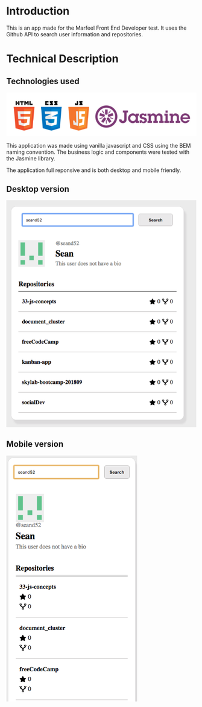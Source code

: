 # Introduction

This is an app made for the Marfeel Front End Developer test. It uses the Github API to search user information and repositories.

# Technical Description

## Technologies used 

![Explore page screenshot](../images/technologies.png)

This application was made using vanilla javascript and CSS using the BEM naming convention. The business logic and components were tested with the Jasmine library. 

The application full reponsive and is both desktop and mobile friendly. 

## Desktop version

![Desktop version screenshot](../images/desktop.png)

## Mobile version

![Mobile version screenshot](../images/mobile.png)